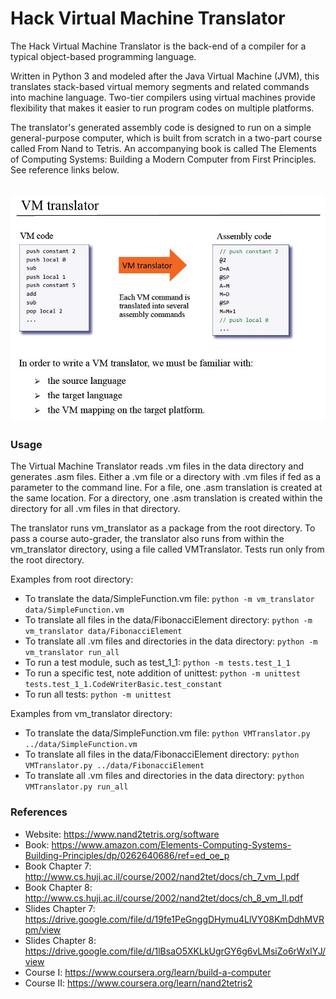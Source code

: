 # Hack Virtual Machine Translator  

The Hack Virtual Machine Translator is the back-end of a compiler for a typical object-based programming language. 

Written in Python 3 and modeled after the Java Virtual Machine (JVM), this translates stack-based virtual memory segments and related commands into machine language. Two-tier compilers using virtual machines provide flexibility that makes it easier to run program codes on multiple platforms.

The translator's generated assembly code is designed to run on a simple general-purpose computer, which is built from scratch in a two-part course called From Nand to Tetris. An accompanying book is called The Elements of Computing Systems: Building a Modern Computer from First Principles. See reference links below. 

<br>

<img src="img/vm-translator.png" width="675">

### Usage

The Virtual Machine Translator reads .vm files in the data directory and generates .asm files. Either a .vm file or a directory with .vm files if fed as a parameter to the command line. For a file, one .asm translation is created at the same location. For a directory, one .asm translation is created within the directory for all .vm files in that directory.

The translator runs vm_translator as a package from the root directory. To pass a course auto-grader, the translator also runs from within the vm_translator directory, using a file called VMTranslator. Tests run only from the root directory. 

Examples from root directory:
- To translate the data/SimpleFunction.vm file: `python -m vm_translator data/SimpleFunction.vm`
- To translate all files in the data/FibonacciElement directory: `python -m vm_translator data/FibonacciElement`
- To translate all .vm files and directories in the data directory: `python -m vm_translator run_all`
- To run a test module, such as test_1_1: `python -m tests.test_1_1`
- To run a specific test, note addition of unittest: `python -m unittest tests.test_1_1.CodeWriterBasic.test_constant`
- To run all tests: `python -m unittest`

Examples from vm_translator directory:
- To translate the data/SimpleFunction.vm file: `python VMTranslator.py ../data/SimpleFunction.vm`
- To translate all files in the data/FibonacciElement directory: `python VMTranslator.py ../data/FibonacciElement`
- To translate all .vm files and directories in the data directory: `python VMTranslator.py run_all`  

### References

- Website: https://www.nand2tetris.org/software
- Book: https://www.amazon.com/Elements-Computing-Systems-Building-Principles/dp/0262640686/ref=ed_oe_p
- Book Chapter 7: http://www.cs.huji.ac.il/course/2002/nand2tet/docs/ch_7_vm_I.pdf
- Book Chapter 8: http://www.cs.huji.ac.il/course/2002/nand2tet/docs/ch_8_vm_II.pdf 
- Slides Chapter 7: https://drive.google.com/file/d/19fe1PeGnggDHymu4LlVY08KmDdhMVRpm/view
- Slides Chapter 8: https://drive.google.com/file/d/1lBsaO5XKLkUgrGY6g6vLMsiZo6rWxlYJ/view  
- Course I: https://www.coursera.org/learn/build-a-computer
- Course II: https://www.coursera.org/learn/nand2tetris2